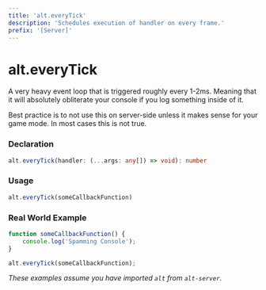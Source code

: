 ```yaml
---
title: 'alt.everyTick'
description: 'Schedules execution of handler on every frame.'
prefix: '[Server]'
---
```


# alt.everyTick

A very heavy event loop that is triggered roughly every 1-2ms. Meaning that it will absolutely obliterate your console if you log something inside of it.

Best practice is to not use this on server-side unless it makes sense for your game mode. In most cases this is not true.

### Declaration

```typescript
alt.everyTick(handler: (...args: any[]) => void): number
```

### Usage

```js
alt.everyTick(someCallbackFunction)
```

### Real World Example

```js
function someCallbackFunction() {
    console.log('Spamming Console');
}

alt.everyTick(someCallbackFunction);
```

_These examples assume you have imported `alt` from `alt-server`._